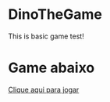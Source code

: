 # DinoTheGame
 This is basic game test!

<h1>Game abaixo</h1>
<a href="https://ricardocamarinha.github.io/DinoTheGame-1.0/" target="_blanck">Clique aqui para jogar</a>
